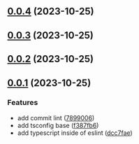 ## [0.0.4](https://github.com/hemengke1997/ts-template/compare/v0.0.3...v0.0.4) (2023-10-25)



## [0.0.3](https://github.com/hemengke1997/ts-template/compare/v0.0.2...v0.0.3) (2023-10-25)



## [0.0.2](https://github.com/hemengke1997/ts-template/compare/v0.0.1...v0.0.2) (2023-10-25)



## [0.0.1](https://github.com/hemengke1997/ts-template/compare/7899006d4b8cb660c5620fa8675d3749038fcd86...v0.0.1) (2023-10-25)


### Features

* add commit lint ([7899006](https://github.com/hemengke1997/ts-template/commit/7899006d4b8cb660c5620fa8675d3749038fcd86))
* add tsconfig base ([f387fb6](https://github.com/hemengke1997/ts-template/commit/f387fb6186d9eeafa1c7f111c5035ef0c97c1615))
* add typescript inside of eslint ([dcc7fae](https://github.com/hemengke1997/ts-template/commit/dcc7fae0d29a4e7d4598a7b4de8a63fa0b7eecaa))



